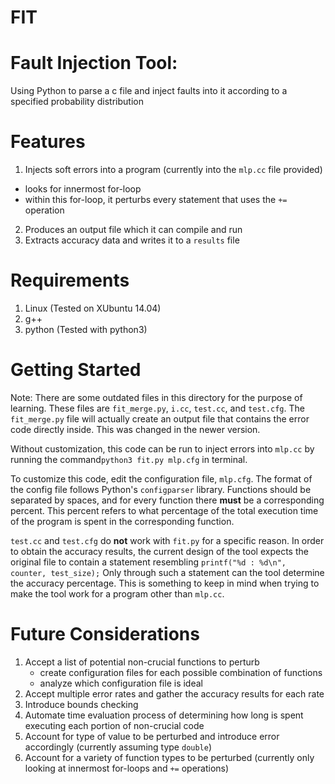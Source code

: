 # FIT
Fault Injection Tool: 
====================
Using Python to parse a c file and inject faults into it according to a specified probability distribution


Features
=========
1. Injects soft errors into a program (currently into the `mlp.cc` file provided)
  * looks for innermost for-loop
  * within this for-loop, it perturbs every statement that uses the `+=` operation
2. Produces an output file which it can compile and run
3. Extracts accuracy data and writes it to a `results` file

Requirements
============
1. Linux (Tested on XUbuntu 14.04)
2. g++
3. python (Tested with python3)

Getting Started
===============
Note: There are some outdated files in this directory for the purpose of learning. These files are `fit_merge.py`, `i.cc`, `test.cc`, and `test.cfg`. The `fit_merge.py` file will actually create an output file that contains the error code directly inside. This was changed in the newer version.

Without customization, this code can be run to inject errors into `mlp.cc` by running the command`python3 fit.py mlp.cfg` in terminal.

To customize this code, edit the configuration file, `mlp.cfg`. The format of the config file follows Python's `configparser` library.
Functions should be separated by spaces, and for every function there **must** be a corresponding percent. This percent refers to what percentage of the total execution time of the program is spent in the corresponding function.

`test.cc` and `test.cfg` do **not** work with `fit.py` for a specific reason. In order to obtain the accuracy results, the current design of the tool expects the original file to contain a statement resembling `printf("%d : %d\n", counter, test_size);`
Only through such a statement can the tool determine the accuracy percentage. This is something to keep in mind when trying to make the tool work for a program other than `mlp.cc`.

Future Considerations
======================
1. Accept a list of potential non-crucial functions to perturb
   * create configuration files for each possible combination of functions
   * analyze which configuration file is ideal
2. Accept multiple error rates and gather the accuracy results for each rate
3. Introduce bounds checking
4. Automate time evaluation process of determining how long is spent executing each portion of non-crucial code
5. Account for type of value to be perturbed and introduce error accordingly (currently assuming type `double`)
6. Account for a variety of function types to be perturbed (currently only looking at innermost for-loops and `+=` operations)


